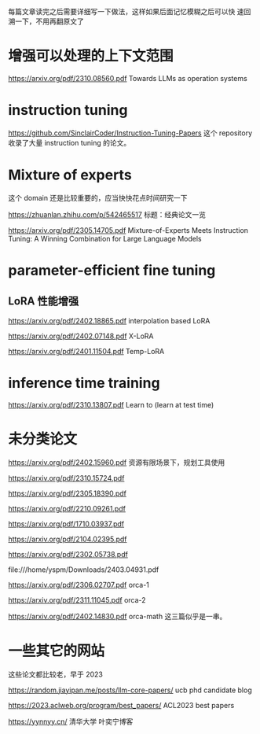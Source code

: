 每篇文章读完之后需要详细写一下做法，这样如果后面记忆模糊之后可以快 速回溯一下，不用再翻原文了


# 增强可以处理的上下文范围

https://arxiv.org/pdf/2310.08560.pdf Towards LLMs as operation systems

# instruction tuning

https://github.com/SinclairCoder/Instruction-Tuning-Papers 这个 repository 收录了大量 instruction tuning 的论文。

# Mixture of experts 

这个 domain 还是比较重要的，应当快快花点时间研究一下

https://zhuanlan.zhihu.com/p/542465517 标题：经典论文一览

https://arxiv.org/pdf/2305.14705.pdf Mixture-of-Experts Meets Instruction Tuning: A Winning Combination for Large Language Models

# parameter-efficient fine tuning

## LoRA 性能增强

https://arxiv.org/pdf/2402.18865.pdf interpolation based LoRA

https://arxiv.org/pdf/2402.07148.pdf X-LoRA

https://arxiv.org/pdf/2401.11504.pdf Temp-LoRA


# inference time training

https://arxiv.org/pdf/2310.13807.pdf Learn to (learn at test time)



# 未分类论文

https://arxiv.org/pdf/2402.15960.pdf 资源有限场景下，规划工具使用

https://arxiv.org/pdf/2310.15724.pdf

https://arxiv.org/pdf/2305.18390.pdf

https://arxiv.org/pdf/2210.09261.pdf

https://arxiv.org/pdf/1710.03937.pdf

https://arxiv.org/pdf/2104.02395.pdf

https://arxiv.org/pdf/2302.05738.pdf

file:///home/yspm/Downloads/2403.04931.pdf

https://arxiv.org/pdf/2306.02707.pdf orca-1

https://arxiv.org/pdf/2311.11045.pdf orca-2

https://arxiv.org/pdf/2402.14830.pdf orca-math 这三篇似乎是一串。

# 一些其它的网站

这些论文都比较老，早于 2023

https://random.jiayipan.me/posts/llm-core-papers/ ucb phd candidate blog
	
https://2023.aclweb.org/program/best_papers/ ACL2023 best papers

https://yynnyy.cn/ 清华大学 叶奕宁博客